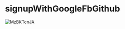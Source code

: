 # signupWithGoogleFbGithub
![MzBKTcnJA](https://user-images.githubusercontent.com/80768304/179943207-99d1604e-1ced-4a82-bc93-0bab57658b9d.jpeg)
